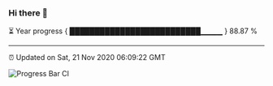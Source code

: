 ### Hi there 👋

⏳ Year progress { ██████████████████████████▁▁▁▁ } 88.87 %

---

⏰ Updated on Sat, 21 Nov 2020 06:09:22 GMT

![Progress Bar CI](https://github.com/liununu/liununu/workflows/Progress%20Bar%20CI/badge.svg)
